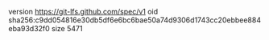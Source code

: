 version https://git-lfs.github.com/spec/v1
oid sha256:c9dd054816e30db5df6e6bc6bae50a74d9306d1743cc20ebbee884eba93d32f0
size 5471
